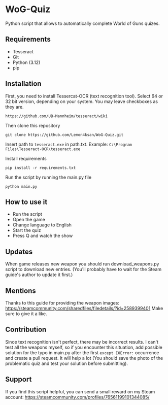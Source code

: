 # WoG-Quiz
Python script that allows to automatically complete World of Guns quizes.

## Requirements
- Tesseract
- Git
- Python (3.12)
- pip

## Installation

First, you need to install Tessercat-OCR (text recognition tool). Select 64 or 32 bit version, depending on your system.
You may leave checkboxes as they are.
```
https://github.com/UB-Mannheim/tesseract/wiki
```
Then clone this repository
```commandline
git clone https://github.com/Lemon4ksan/WoG-Quiz.git
```
Insert path to ```tesseract.exe``` in path.txt.
Example: ```C:\Program Files\Tesseract-OCR\tesseract.exe```

Install requirements
```commandline
pip install -r requirements.txt
```
Run the script by running the main.py file
```commandline
python main.py
```

## How to use it
- Run the script
- Open the game
- Change language to English
- Start the quiz
- Press Q and watch the show


## Updates
When game releases new weapon you should run download_weapons.py script to download new entries. 
(You'll probably have to wait for the Steam guide's author to update it first.)

## Mentions
Thanks to this guide for providing the weapon images: https://steamcommunity.com/sharedfiles/filedetails/?id=2589399401
Make sure to give it a like. 

## Contribution
Since text recognition isn't perfect, there may be incorrect results. I can't test all the weapons myself, 
so if you encounter this situation, add possible solution for the typo in main.py after the first ```except IOError:``` 
occurrence and create a pull request. It will help a lot (You should save the photo of the problematic quiz and test
your solution before submitting).

## Support
If you find this script helpful, you can send a small reward on my Steam account:
https://steamcommunity.com/profiles/76561199101344085/
